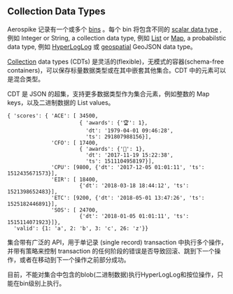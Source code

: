 ## Collection Data Types

Aerospike 记录有一个或多个 [bins](https://docs.aerospike.com/docs/architecture/data-model.html#bins) 。每个 bin 将包含不同的 [scalar data type](https://docs.aerospike.com/docs/guide/data-types.html) , 例如 Integer or String, a collection data type, 例如 [List](https://docs.aerospike.com/docs/guide/cdt-list.html) or [Map](https://docs.aerospike.com/docs/guide/cdt-map.html), a probabilstic data type, 例如 [HyperLogLog](https://docs.aerospike.com/docs/guide/hyperloglog/) 或 [geospatial](https://docs.aerospike.com/docs/guide/geospatial.html) GeoJSON data type。

[Collection](https://en.wikipedia.org/wiki/Collection__%28abstract_data_type%29) data types (CDTs) 是灵活的(flexible)，无模式的容器(schema-free containers)，可以保存标量数据类型或在其中嵌套其他集合。CDT 中的元素可以是混合类型。

CDT 是 JSON 的超集，支持更多数据类型作为集合元素，例如整数的 Map keys，以及二进制数据的 List values。

```
{ 'scores': { 'ACE': [ 34500,
                       { 'awards': {'🏆': 1},
                         'dt': '1979-04-01 09:46:28',
                         'ts': 291807988156}],
              'CFO': [ 17400,
                       { 'awards': {'🦄': 1},
                         'dt': '2017-11-19 15:22:38',
                         'ts': 1511104958197}],
              'CPU': [9800, {'dt': '2017-12-05 01:01:11', 'ts': 1512435671573}],
              'EIR': [ 18400,
                       {'dt': '2018-03-18 18:44:12', 'ts': 1521398652483}],
              'ETC': [9200, {'dt': '2018-05-01 13:47:26', 'ts': 1525182446891}],
              'SOS': [ 24700,
                       {'dt': '2018-01-05 01:01:11', 'ts': 1515114071923}]},
  'valid': {1: 'a', 2: 'b', 3: 'c', 26: 'z'}}
```

集合带有广泛的 API，用于单记录 (single record) transaction 中执行多个操作，并带有策略来控制 transaction 的任何阶段的错误是否导致回滚、跳到下一个操作，或者在移动到下一个操作之前部分成功。

目前，不能对集合中包含的blob(二进制数据)执行HyperLogLog和按位操作，只能在bin级别上执行。